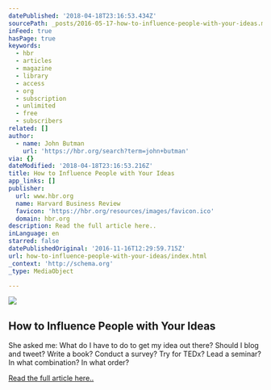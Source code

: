 ```yaml
---
datePublished: '2018-04-18T23:16:53.434Z'
sourcePath: _posts/2016-05-17-how-to-influence-people-with-your-ideas.md
inFeed: true
hasPage: true
keywords:
  - hbr
  - articles
  - magazine
  - library
  - access
  - org
  - subscription
  - unlimited
  - free
  - subscribers
related: []
author:
  - name: John Butman
    url: 'https://hbr.org/search?term=john+butman'
via: {}
dateModified: '2018-04-18T23:16:53.216Z'
title: How to Influence People with Your Ideas
app_links: []
publisher:
  url: www.hbr.org
  name: Harvard Business Review
  favicon: 'https://hbr.org/resources/images/favicon.ico'
  domain: hbr.org
description: Read the full article here..
inLanguage: en
starred: false
datePublishedOriginal: '2016-11-16T12:29:59.715Z'
url: how-to-influence-people-with-your-ideas/index.html
_context: 'http://schema.org'
_type: MediaObject

---
```

<article style=""><img src="https://s3-us-west-2.amazonaws.com/the-grid-img/p/083c1bf09767aa5b8fbeb70139d0f4baa221554e.jpg" /><h1>How to Influence People with Your Ideas</h1><p>She asked me: What do I have to do to get my idea out there? Should I blog and tweet? Write a book? Conduct a survey? Try for TEDx? Lead a seminar? In what combination? In what order?</p></article>

[Read the full article here..][0]

[0]: https://hbr.org/2013/04/how-to-influence-people-with-y "Read the full article here.."
